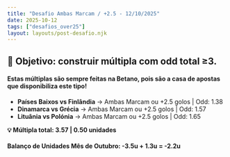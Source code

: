 ```yaml
---
title: "Desafio Ambas Marcam / +2.5 - 12/10/2025"
date: 2025-10-12
tags: ["desafios_over25"]
layout: layouts/post-desafio.njk
---
```


## 🎯 Objetivo: construir múltipla com odd total ≥3.

#### Estas múltiplas são sempre feitas na Betano, pois são a casa de apostas que disponibiliza este tipo!

- **Países Baixos vs Finlândia** → Ambas Marcam ou +2.5 golos | Odd: 1.38
- **Dinamarca vs Grécia** → Ambas Marcam ou +2.5 golos | Odd: 1.57
- **Lituânia vs Polónia** → Ambas Marcam ou +2.5 golos | Odd: 1.65

**💡 Múltipla total: 3.57 | 0.50 unidades** 

#### Balanço de Unidades Mês de Outubro: -3.5u + 1.3u = -2.2u